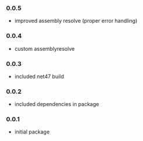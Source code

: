 ### 0.0.5
* improved assembly resolve (proper error handling)

### 0.0.4
* custom assemblyresolve

### 0.0.3
* included net47 build

### 0.0.2
* included dependencies in package

### 0.0.1
* initial package 